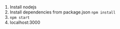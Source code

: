 1. Install nodejs
2. Install dependencies from package.json ```npm install```
3. ```npm start```
4. localhost:3000